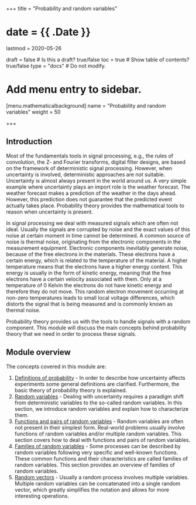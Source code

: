 +++
title = "Probability and random variables"

# date = {{ .Date }}
lastmod = 2020-05-26

draft = false       # Is this a draft? true/false
toc = true         # Show table of contents? true/false
type = "docs"       # Do not modify.

# Add menu entry to sidebar.
[menu.mathematicalbackground]
  name = "Probability and random variables"
  weight = 50

+++

## Introduction

Most of the fundamentals tools in signal processing, e.g., the rules of convolution, the Z- and Fourier transforms, digital filter designs, are based on the framework of deterministic signal processing. However, when uncertainty is involved, deterministic approaches are not suitable.
Uncertainty is almost always present in the world around us. A very simple example where uncertainty plays an import role is the weather forecast. The weather forecast makes a prediction of the weather in the days ahead. However, this prediction does not guarantee that the predicted event actually takes place. Probability theory provides the mathematical tools to reason when uncertainty is present.

In signal processing we deal with measured signals which are often not ideal. Usually the signals are corrupted by noise and the exact values of this noise at certain moment in time cannot be determined. A common source of noise is thermal noise, originating from the electronic components in the measurement equipment. Electronic components inevitably generate noise, because of the free electrons in the materials. These electrons have a certain energy, which is related to the temperature of the material. A higher temperature means that the electrons have a higher energy content. This energy is usually in the form of kinetic energy, meaning that the free electrons have a certain velocity associated with them. Only at a temperature of 0 Kelvin the electrons do not have kinetic energy and therefore they do not move. This random electron movement occurring at non-zero temperatures leads to small local voltage differences, which distorts the signal that is being measured and is commonly known as thermal noise.

Probability theory provides us with the tools to handle signals with a random component. This module will discuss the main concepts behind probability theory that we need in order to process these signals.

## Module overview
The concepts covered in this module are:

1. <a href="../mathematicalbackground_probability_definitions">Definitions of probability</a> - In order to describe how uncertainty affects experiments some general definitions are clarified. Furthermore, the basic theory of probability theory is explained.
2. <a href="../mathematicalbackground_probability_variables">Random variables</a> - Dealing with uncertainty requires a paradigm shift from deterministic variables to the so-called random variables. In this section, we introduce random variables and explain how to characterize them.
3. <a href="../mathematicalbackground_probability_functions">Functions and pairs of random variables</a> - Random variables are often not present in their simplest form. Real-world problems usually involve functions of random variables and/or multiple random variables. This section covers how to deal with functions and pairs of random variables.
4. <a href="../mathematicalbackground_probability_families">Families of random variables</a> - Some processes can be described by random variables following very specific and well-known functions. These common functions and their characteristics are called families of random variables. This section provides an overview of families of random variables.
5. <a href="../mathematicalbackground_probability_vectors">Random vectors</a> - Usually a random process involves multiple variables. Multiple random variables can be concatenated into a single random vector, which greatly simplifies the notation and allows for more interesting operations.
